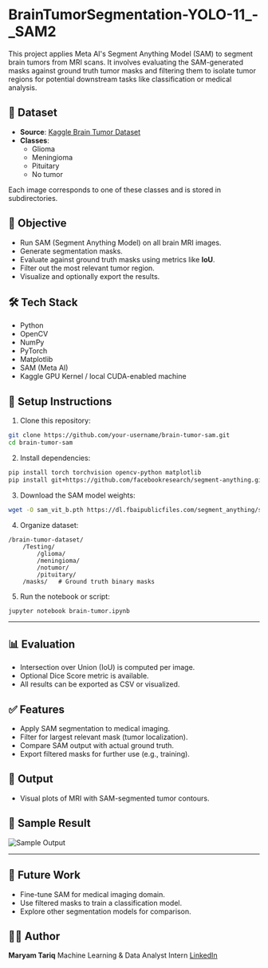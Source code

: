 # BrainTumorSegmentation-YOLO-11_-_SAM2


This project applies Meta AI's Segment Anything Model (SAM) to segment brain tumors from MRI scans. It involves evaluating the SAM-generated masks against ground truth tumor masks and filtering them to isolate tumor regions for potential downstream tasks like classification or medical analysis.

## 📁 Dataset

- **Source**: [Kaggle Brain Tumor Dataset](https://www.kaggle.com/datasets/masoudnickparvar/brain-tumor-mri-dataset)
- **Classes**:
  - Glioma
  - Meningioma
  - Pituitary
  - No tumor

Each image corresponds to one of these classes and is stored in subdirectories.

## 🧠 Objective

- Run SAM (Segment Anything Model) on all brain MRI images.
- Generate segmentation masks.
- Evaluate against ground truth masks using metrics like **IoU**.
- Filter out the most relevant tumor region.
- Visualize and optionally export the results.

## 🛠️ Tech Stack

- Python
- OpenCV
- NumPy
- PyTorch
- Matplotlib
- SAM (Meta AI)
- Kaggle GPU Kernel / local CUDA-enabled machine

## 🚀 Setup Instructions

1. Clone this repository:

```bash
git clone https://github.com/your-username/brain-tumor-sam.git
cd brain-tumor-sam
````

2. Install dependencies:

```bash
pip install torch torchvision opencv-python matplotlib
pip install git+https://github.com/facebookresearch/segment-anything.git
```

3. Download the SAM model weights:

```bash
wget -O sam_vit_b.pth https://dl.fbaipublicfiles.com/segment_anything/sam_vit_b_01ec64.pth
```

4. Organize dataset:

```
/brain-tumor-dataset/
    /Testing/
        /glioma/
        /meningioma/
        /notumor/
        /pituitary/
    /masks/   # Ground truth binary masks
```

5. Run the notebook or script:

```bash
jupyter notebook brain-tumor.ipynb
```

---

## 📊 Evaluation

* Intersection over Union (IoU) is computed per image.
* Optional Dice Score metric is available.
* All results can be exported as CSV or visualized.

## ✅ Features

* Apply SAM segmentation to medical imaging.
* Filter for largest relevant mask (tumor localization).
* Compare SAM output with actual ground truth.
* Export filtered masks for further use (e.g., training).

## 📂 Output

* Visual plots of MRI with SAM-segmented tumor contours.

## 🧪 Sample Result

![Sample Output](https://www.linkedin.com/posts/maryamtariq1_ai-machinelearning-deeplearning-activity-7334593735139201024-tJP0?utm_source=share&utm_medium=member_desktop&rcm=ACoAAE2xIwEBmV84gJqMIgDISLclQGhDfHs3OAs)

---

## 📌 Future Work

* Fine-tune SAM for medical imaging domain.
* Use filtered masks to train a classification model.
* Explore other segmentation models for comparison.

## 🙋‍♀️ Author

**Maryam Tariq**
Machine Learning & Data Analyst Intern
[LinkedIn](https://www.linkedin.com/in/maryamtariq1/)



```
